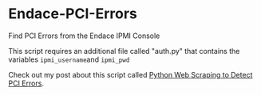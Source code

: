 # Endace-PCI-Errors
Find PCI Errors from the Endace IPMI Console

This script requires an additional file called "auth.py" that contains the variables `ipmi_username`and `ipmi_pwd`

Check out my post about this script called [Python Web Scraping to Detect PCI Errors](www.je-clark.com/posts/python-web-scraping-to-detect-pci-errors).
